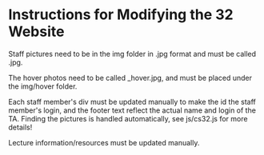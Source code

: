# Instructions for Modifying the 32 Website

Staff pictures need to be in the img folder in .jpg format and must
be called <ta-login>.jpg.

The hover photos need to be called <ta-login>_hover.jpg, and must
be placed under the img/hover folder.

Each staff member's div must be updated manually to make the id
the staff member's login, and the footer text reflect the actual
name and login of the TA. Finding the pictures is handled automatically,
see js/cs32.js for more details!

Lecture information/resources must be updated manually.
